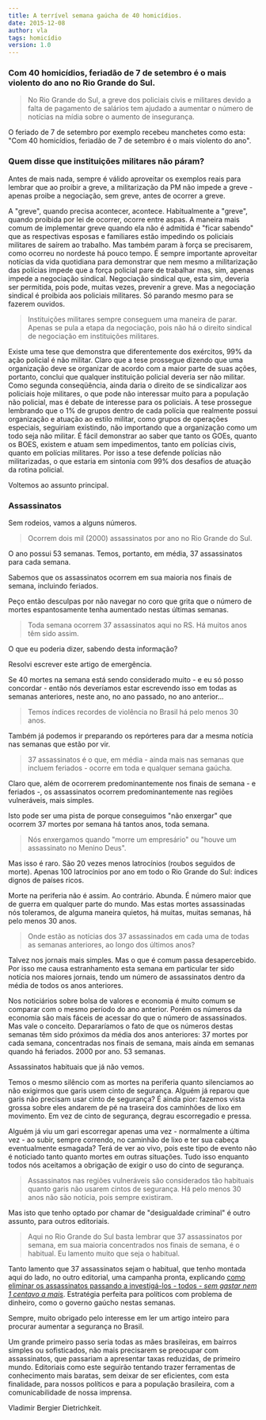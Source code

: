 ```yaml
---
title: A terrível semana gaúcha de 40 homicídios.
date: 2015-12-08
author: vla
tags: homicídio
version: 1.0
---
```


### Com 40 homicídios, feriadão de 7 de setembro é o mais violento do ano no Rio Grande do Sul.

> No Rio Grande do Sul, a greve dos policiais civis e militares devido a falta de pagamento de salários tem ajudado a aumentar o número de notícias na mídia sobre o aumento de insegurança. 

O feriado de 7 de setembro por exemplo recebeu manchetes como esta: "Com 40 homicídios, feriadão de 7 de setembro é o mais violento do ano".

### Quem disse que instituições militares não páram?

Antes de mais nada, sempre é válido aproveitar os exemplos reais para lembrar que ao proibir a greve, a militarização da PM não impede a greve - apenas proibe a negociação, sem greve, antes de ocorrer a greve. 

A "greve", quando precisa acontecer, acontece. Habitualmente a "greve", quando proibida por lei de ocorrer, ocorre entre aspas. A maneira mais comum de implementar greve quando ela não é admitida é "ficar sabendo" que as respectivas esposas e familiares estão impedindo os policiais militares de saírem ao trabalho. Mas também param à força se precisarem, como ocorreu no nordeste há pouco tempo. É sempre importante aproveitar notícias da vida quotidiana para demonstrar que nem mesmo a militarização das polícias impede que a força policial pare de trabalhar mas, sim, apenas impede a negociação sindical. Negociação sindical que, esta sim, deveria ser permitida, pois pode, muitas vezes, prevenir a greve. Mas a negociação sindical é proibida aos policiais militares. Só parando mesmo para se fazerem ouvidos. 

> Instituições militares sempre conseguem uma maneira de parar. Apenas se pula a etapa da negociação, pois não há o direito sindical de negociação em instituições militares. 

Existe uma tese que demonstra que diferentemente dos exércitos, 99% da ação policial é não militar. Claro que a tese prossegue dizendo que uma organização deve se organizar de acordo com a maior parte de suas ações, portanto, conclui que qualquer instituição policial deveria ser não militar. Como segunda conseqüência, ainda daria o direito de se sindicalizar aos policiais hoje militares, o que pode não interessar muito para a população não policial, mas é debate de interesse para os policiais. A tese prossegue lembrando que o 1% de grupos dentro de cada polícia que realmente possui organização e atuação ao estilo militar, como grupos de operações especiais, seguiriam existindo, não importando que a organização como um todo seja não militar. É fácil demonstrar ao saber que tanto os GOEs, quanto os BOES, existem e atuam sem impedimentos, tanto em polícias civis, quanto em polícias militares. Por isso a tese defende polícias não militarizadas, o que estaria em sintonia com 99% dos desafios de atuação da rotina policial.

Voltemos ao assunto principal.

### Assassinatos

Sem rodeios, vamos a alguns números. 

> Ocorrem dois mil (2000) assassinatos por ano no Rio Grande do Sul. 

O ano possui 53 semanas. Temos, portanto, em média, 37 assassinatos para cada semana. 

Sabemos que os assassinatos ocorrem em sua maioria nos finais de semana, incluindo feriados. 

Peço então desculpas por não navegar no coro que grita que o número de mortes espantosamente tenha aumentado nestas últimas semanas. 

> Toda semana ocorrem 37 assassinatos aqui no RS. Há muitos anos têm sido assim. 

O que eu poderia dizer, sabendo desta informação?

Resolvi escrever este artigo de emergência. 

Se 40 mortes na semana está sendo considerado muito - e eu só posso concordar - então nós deveríamos estar escrevendo isso em todas as semanas anteriores, neste ano, no ano passado, no ano anterior... 

> Temos índices recordes de violência no Brasil há pelo menos 30 anos. 

Também já podemos ir preparando os repórteres para dar a mesma notícia nas semanas que estão por vir. 

> 37 assassinatos é o que, em média - ainda mais nas semanas que incluem feriados - ocorre em toda e qualquer semana gaúcha.

Claro que, além de ocorrerem predominantemente nos finais de semana - e feriados -, os assassinatos ocorrem predominantemente nas regiões vulneráveis, mais simples. 

Isto pode ser uma pista de porque conseguimos "não enxergar" que ocorrem 37 mortes por semana há tantos anos, toda semana.

> Nós enxergamos quando "morre um empresário" ou "houve um assassinato no Menino Deus". 

Mas isso é raro. São 20 vezes menos latrocínios (roubos seguidos de morte). Apenas 100 latrocínios por ano em todo o Rio Grande do Sul: índices dignos de países ricos. 

Morte na periferia não é assim. Ao contrário. Abunda. É número maior que de guerra em qualquer parte do mundo. Mas estas mortes assassinadas nós toleramos, de alguma maneira quietos, há muitas, muitas semanas, há pelo menos 30 anos.

> Onde estão as notícias dos 37 assassinados em cada uma de todas as semanas anteriores, ao longo dos últimos anos?

Talvez nos jornais mais simples. Mas o que é comum passa desapercebido. Por isso me causa estranhamento esta semana em particular ter sido notícia nos maiores jornais, tendo um número de assassinatos dentro da média de todos os anos anteriores.

Nos noticiários sobre bolsa de valores e economia é muito comum se comparar com o mesmo período do ano anterior. Porém os números da economia são mais fáceis de acessar do que o número de assassinados. Mas vale o conceito. Depararíamos o fato de que os números destas semanas têm sido próximos da média dos anos anteriores: 37 mortes por cada semana, concentradas nos finais de semana, mais ainda em semanas quando há feriados. 2000 por ano. 53 semanas.

Assassinatos habituais que já não vemos.

Temos o mesmo silêncio com as mortes na periferia quanto silenciamos ao não exigirmos que garis usem cinto de segurança. Alguém já reparou que garis não precisam usar cinto de segurança? É ainda pior: fazemos vista grossa sobre eles andarem de pé na traseira dos caminhões de lixo em movimento. Em vez de cinto de segurança, degrau escorregadio e pressa. 

Alguém já viu um gari escorregar apenas uma vez - normalmente a última vez - ao subir, sempre correndo, no caminhão de lixo e ter sua cabeça eventualmente esmagada? Terá de ver ao vivo, pois este tipo de evento não é noticiado tanto quanto mortes em outras situações. Tudo isso enquanto todos nós aceitamos a obrigação de exigir o uso do cinto de segurança.

> Assassinatos nas regiões vulneráveis são considerados tão habituais quanto garis não usarem cintos de segurança. Há pelo menos 30 anos não são notícia, pois sempre existiram.

Mas isto que tenho optado por chamar de "desigualdade criminal" é outro assunto, para outros editoriais. 

> Aqui no Rio Grande do Sul basta lembrar que 37 assassinatos por semana, em sua maioria concentrados nos finais de semana, é o habitual. Eu lamento muito que seja o habitual. 

Tanto lamento que 37 assassinatos sejam o habitual, que tenho montada aqui do lado, no outro editorial, uma campanha pronta, explicando <a href="homicidios-100-porcento-investigados.html">como eliminar os assassinatos passando a investigá-los - todos - *sem gastar nem 1 centavo a mais*</a>. Estratégia perfeita para políticos com problema de dinheiro, como o governo gaúcho nestas semanas.

Sempre, muito obrigado pelo interesse em ler um artigo inteiro para procurar aumentar a segurança no Brasil.

Um grande primeiro passo seria todas as mães brasileiras, em bairros simples ou sofisticados, não mais precisarem se preocupar com assassinatos, que passariam a apresentar taxas reduzidas, de primeiro mundo. Editoriais como este seguirão tentando trazer ferramentas de conhecimento mais baratas, sem deixar de ser eficientes, com esta finalidade, para nossos políticos e para a população brasileira, com a comunicabilidade de nossa imprensa.

Vladimir Bergier Dietrichkeit.

